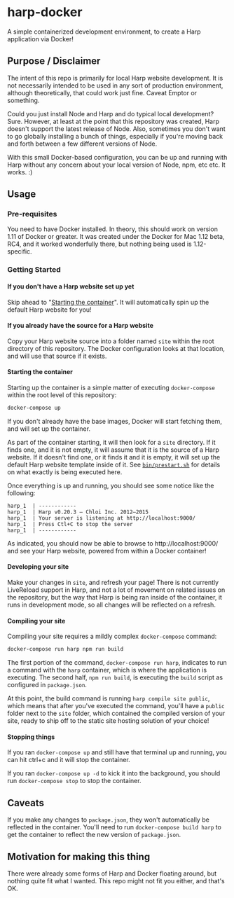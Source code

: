 # harp-docker

A simple containerized development environment, to create a Harp application via
Docker!

## Purpose / Disclaimer

The intent of this repo is primarily for local Harp website development. It is
not necessarily intended to be used in any sort of production environment,
although theoretically, that could work just fine. Caveat Emptor or something.

Could you just install Node and Harp and do typical local development? Sure.
However, at least at the point that this repository was created, Harp doesn't
support the latest release of Node. Also, sometimes you don't want to go
globally installing a bunch of things, especially if you're moving back and
forth between a few different versions of Node.

With this small Docker-based configuration, you can be up and running with Harp
without any concern about your local version of Node, npm, etc etc. It works. :)

## Usage

### Pre-requisites

You need to have Docker installed. In theory, this should work on version 1.11
of Docker or greater. It was created under the Docker for Mac 1.12 beta, RC4,
and it worked wonderfully there, but nothing being used is 1.12-specific.

### Getting Started

#### If you don't have a Harp website set up yet

Skip ahead to "[Starting the container](#starting-the-container)". It will
automatically spin up the default Harp website for you!

#### If you already have the source for a Harp website

Copy your Harp website source into a folder named `site` within the root
directory of this repository. The Docker configuration looks at that location,
and will use that source if it exists.

#### Starting the container

Starting up the container is a simple matter of executing `docker-compose`
within the root level of this repository:

```bash
docker-compose up
```

If you don't already have the base images, Docker will start fetching them, and
will set up the container.

As part of the container starting, it will then look for a `site` directory. If
it finds one, and it is not empty, it will assume that it is the source of a
Harp website. If it doesn't find one, or it finds it and it is empty, it will
set up the default Harp website template inside of it. See
[`bin/prestart.sh`](./bin/prestart.sh) for details on what exactly is being
executed here.

Once everything is up and running, you should see some notice like the
following:

```
harp_1  | ------------
harp_1  | Harp v0.20.3 – Chloi Inc. 2012–2015
harp_1  | Your server is listening at http://localhost:9000/
harp_1  | Press Ctl+C to stop the server
harp_1  | ------------
```

As indicated, you should now be able to browse to http://localhost:9000/ and see
your Harp website, powered from within a Docker container!

#### Developing your site

Make your changes in `site`, and refresh your page! There is not currently
LiveReload support in Harp, and not a lot of movement on related issues on the
repository, but the way that Harp is being ran inside of the container, it runs
in development mode, so all changes will be reflected on a refresh.

#### Compiling your site

Compiling your site requires a mildly complex `docker-compose` command:

```bash
docker-compose run harp npm run build
```

The first portion of the command, `docker-compose run harp`, indicates to run a
command with the `harp` container, which is where the application is executing.
The second half, `npm run build`, is executing the `build` script as configured
in `package.json`.

At this point, the build command is running `harp compile site public`, which
means that after you've executed the command, you'll have a `public` folder next
to the `site` folder, which contained the compiled version of your site, ready
to ship off to the static site hosting solution of your choice!

#### Stopping things

If you ran `docker-compose up` and still have that terminal up and running, you
can hit ctrl+c and it will stop the container.

If you ran `docker-compose up -d` to kick it into the background, you should
run `docker-compose stop` to stop the container.

## Caveats

If you make any changes to `package.json`, they won't automatically be reflected
in the container. You'll need to run `docker-compose build harp` to get the
container to reflect the new version of `package.json`.

## Motivation for making this thing

There were already some forms of Harp and Docker floating around, but nothing
quite fit what I wanted. This repo might not fit you either, and that's OK.
